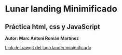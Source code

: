 # Lunar landing Minimificado
## Práctica html, css y JavaScript

**Autor: Marc Antoni Román Martínez**

[Link del rawgit del luna lander minimificado](https://rawgit.com/Marcroman181/Lunar_Landing-JavaScript/minimified/index.html)
